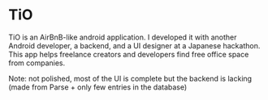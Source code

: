 TiO
===

TiO is an AirBnB-like android application. I developed it with another Android developer, a backend, and a UI designer at a Japanese hackathon. This app helps freelance creators and developers find free office space from companies.

Note: not polished, most of the UI is complete but the backend is lacking (made from Parse + only few entries in the database)
